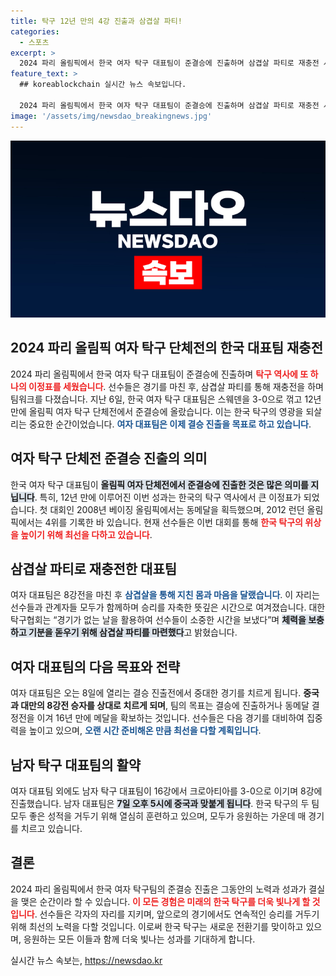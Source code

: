 ```yaml
---
title: 탁구 12년 만의 4강 진출과 삼겹살 파티!
categories:
  - 스포츠
excerpt: >
  2024 파리 올림픽에서 한국 여자 탁구 대표팀이 준결승에 진출하며 삼겹살 파티로 재충전 시간을 가졌습니다. 12년 만의 쾌거를 기념하며 메달 확보를 노리는 이들의 도전!
feature_text: >
  ## koreablockchain 실시간 뉴스 속보입니다.

  2024 파리 올림픽에서 한국 여자 탁구 대표팀이 준결승에 진출하며 삼겹살 파티로 재충전 시간을 가졌습니다. 12년 만의 쾌거를 기념하며 메달 확보를 노리는 이들의 도전!
image: '/assets/img/newsdao_breakingnews.jpg'
---
```


<p><img src="/assets/img/newsdao_breakingnews.jpg" alt="koreablockchain 속보" /></p>

<h2 data-ke-size="size26">2024 파리 올림픽 여자 탁구 단체전의 한국 대표팀 재충전</h2>

<p data-ke-size="size16"></p>

<p>2024 파리 올림픽에서 한국 여자 탁구 대표팀이 준결승에 진출하며 <b><span style="color: #ee2323;">탁구 역사에 또 하나의 이정표를 세웠습니다</span></b>. 선수들은 경기를 마친 후, 삼겹살 파티를 통해 재충전을 하며 팀워크를 다졌습니다. 지난 6일, 한국 여자 탁구 대표팀은 스웨덴을 3-0으로 꺾고 12년 만에 올림픽 여자 탁구 단체전에서 준결승에 올랐습니다. 이는 한국 탁구의 영광을 되살리는 중요한 순간이었습니다. <b><span style="color: #1a5490;">여자 대표팀은 이제 결승 진출을 목표로 하고 있습니다</span></b>. </p>

<p data-ke-size="size16"></p>

<h2>여자 탁구 단체전 준결승 진출의 의미</h2>

<p data-ke-size="size16"></p>

<p>한국 여자 탁구 대표팀이 <b><span style="background-color: #21538527;">올림픽 여자 단체전에서 준결승에 진출한 것은 많은 의미를 지닙니다</span></b>. 특히, 12년 만에 이루어진 이번 성과는 한국의 탁구 역사에서 큰 이정표가 되었습니다. 첫 대회인 2008년 베이징 올림픽에서는 동메달을 획득했으며, 2012 런던 올림픽에서는 4위를 기록한 바 있습니다. 현재 선수들은 이번 대회를 통해 <b><span style="color: #ee2323;">한국 탁구의 위상을 높이기 위해 최선을 다하고 있습니다</span></b>.</p>

<p data-ke-size="size16"></p>

<h2>삼겹살 파티로 재충전한 대표팀</h2>

<p data-ke-size="size16"></p>

<p>여자 대표팀은 8강전을 마친 후 <b><span style="color: #1a5490;">삼겹살을 통해 지친 몸과 마음을 달랬습니다</span></b>. 이 자리는 선수들과 관계자들 모두가 함께하며 승리를 자축한 뜻깊은 시간으로 여겨졌습니다. 대한탁구협회는 “경기가 없는 날을 활용하여 선수들이 소중한 시간을 보냈다”며 <b><span style="background-color: #21538527;">체력을 보충하고 기분을 돋우기 위해 삼겹살 파티를 마련했다</span></b>고 밝혔습니다. </p>

<p data-ke-size="size16"></p>

<h2>여자 대표팀의 다음 목표와 전략</h2>

<p data-ke-size="size16"></p>

<p>여자 대표팀은 오는 8일에 열리는 결승 진출전에서 중대한 경기를 치르게 됩니다. <b><span style="ee2323;">중국과 대만의 8강전 승자를 상대로 치르게 되며</span></b>, 팀의 목표는 결승에 진출하거나 동메달 결정전을 이겨 16년 만에 메달을 확보하는 것입니다. 선수들은 다음 경기를 대비하여 집중력을 높이고 있으며, <b><span style="color: #1a5490;">오랜 시간 준비해온 만큼 최선을 다할 계획입니다</span></b>.</p>

<p data-ke-size="size16"></p>

<h2>남자 탁구 대표팀의 활약</h2>

<p data-ke-size="size16"></p>

<p>여자 대표팀 외에도 남자 탁구 대표팀이 16강에서 크로아티아를 3-0으로 이기며 8강에 진출했습니다. 남자 대표팀은 <b><span style="background-color: #21538527;">7일 오후 5시에 중국과 맞붙게 됩니다</span></b>. 한국 탁구의 두 팀 모두 좋은 성적을 거두기 위해 열심히 훈련하고 있으며, 모두가 응원하는 가운데 매 경기를 치르고 있습니다.</p>

<p data-ke-size="size16"></p>

<h2>결론</h2>

<p data-ke-size="size16"></p>

<p>2024 파리 올림픽에서 한국 여자 탁구팀의 준결승 진출은 그동안의 노력과 성과가 결실을 맺은 순간이라 할 수 있습니다. <b><span style="color: #ee2323;">이 모든 경험은 미래의 한국 탁구를 더욱 빛나게 할 것입니다</span></b>. 선수들은 각자의 자리를 지키며, 앞으로의 경기에서도 연속적인 승리를 거두기 위해 최선의 노력을 다할 것입니다. 이로써 한국 탁구는 새로운 전환기를 맞이하고 있으며, 응원하는 모든 이들과 함께 더욱 빛나는 성과를 기대하게 합니다. </p>

<p data-ke-size="size16"></p>
실시간 뉴스 속보는, <a href="https://newsdao.kr" rel="dofollow">https://newsdao.kr</a>


